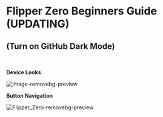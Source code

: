 **<H1>Flipper Zero Beginners Guide (UPDATING)</H1>** 

(Turn on GitHub Dark Mode)
---------------------------------------
<br>

**Device Looks**

![image-removebg-preview](https://github.com/user-attachments/assets/7d9c7cbf-2df4-4283-914e-038e863cb02d)

**Button Navigation**

![Flipper_Zero-removebg-preview](https://github.com/user-attachments/assets/fba9ee44-ce2f-46e1-8bd0-d89a7203ac83)




